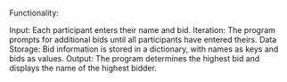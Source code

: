 Functionality:

Input: Each participant enters their name and bid.
Iteration: The program prompts for additional bids until all participants have entered theirs.
Data Storage: Bid information is stored in a dictionary, with names as keys and bids as values.
Output: The program determines the highest bid and displays the name of the highest bidder.
